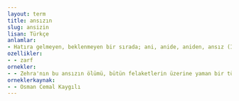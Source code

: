 ```yaml
---
layout: term
title: ansızın
slug: ansizin
lisan: Türkçe
anlamlar:
- Hatıra gelmeyen, beklenmeyen bir sırada; ani, anide, aniden, ansız (I), apansız, apansızın, birden, birdenbire, dangadak, defaten, durup dururken, gürpedek, lappadak, larp, larpadak, patadak, pattadak, rappadak, şak diye, şakkadak, şapadanak, şappadak, şırakkadak, yekten, bedaheten, fücceten, nagehan, vehleten
ozellikler:
- - zarf
ornekler:
- - Zehra'nın bu ansızın ölümü, bütün felaketlerin üzerine yaman bir tüy dikmişti.
orneklerkaynak:
- - Osman Cemal Kaygılı
---
```

